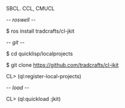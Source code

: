 <!--dd -*- coding: utf-8 -*- -->  

SBCL. CCL, CMUCL

-- *roswell* --

$ ros install tradcrafts/cl-jkit


-- *git* --

$ cd quicklisp/localprojects

$ git clone https://github.com/tradcrafts/cl-jkit

CL> (ql:register-local-projects)


-- *load* --

CL> (ql:quickload :jkit)
